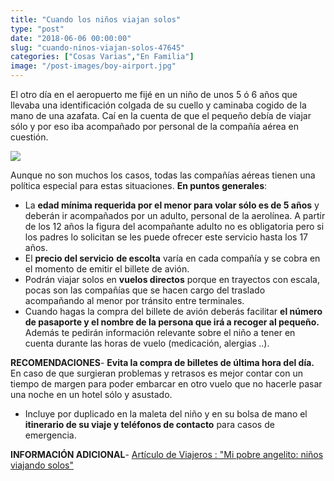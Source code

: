 ```yaml
---
title: "Cuando los niños viajan solos"
type: "post"
date: "2018-06-06 00:00:00"
slug: "cuando-ninos-viajan-solos-47645"
categories: ["Cosas Varias","En Familia"]
image: "/post-images/boy-airport.jpg"
---
```


El otro día en el aeropuerto me fijé en un niño de unos 5 ó 6 años que llevaba una identificación colgada de su cuello y caminaba cogido de la mano de una azafata. Caí en la cuenta de que el pequeño debía de viajar sólo y por eso iba acompañado por personal de la compañía aérea en cuestión.  
  
![](/post-images/boy-airport.jpg)  
  
Aunque no son muchos los casos, todas las compañías aéreas tienen una política especial para estas situaciones. **En puntos generales**:

- La **edad mínima requerida por el menor para volar sólo es de 5 años** y deberán ir acompañados por un adulto, personal de la aerolínea. A partir de los 12 años la figura del acompañante adulto no es obligatoria pero si los padres lo solicitan se les puede ofrecer este servicio hasta los 17 años.
- El **precio del servicio** **de escolta** varía en cada compañía y se cobra en el momento de emitir el billete de avión.
- Podrán viajar solos en **vuelos directos** porque en trayectos con escala, pocas son las compañías que se hacen cargo del traslado acompañando al menor por tránsito entre terminales.
- Cuando hagas la compra del billete de avión deberás facilitar **el número de pasaporte y el nombre de la persona que irá a recoger al pequeño.** Además te pedirán información relevante sobre el niño a tener en cuenta durante las horas de vuelo (medicación, alergias ..).

**RECOMENDACIONES**- **Evita la compra de billetes de última hora del día.** En caso de que surgieran problemas y retrasos es mejor contar con un tiempo de margen para poder embarcar en otro vuelo que no hacerle pasar una noche en un hotel sólo y asustado.
- Incluye por duplicado en la maleta del niño y en su bolsa de mano el **itinerario de su viaje y teléfonos de contacto** para casos de emergencia.

**INFORMACIÓN ADICIONAL**- [Artículo de Viajeros : "Mi pobre angelito: niños viajando solos"](http://www.viajeros.com/article892.html)